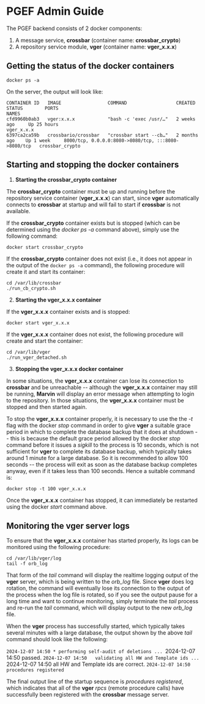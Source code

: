# PGEF Admin Guide

The PGEF backend consists of 2 docker components:

1. A message service, **crossbar** (container name: **crossbar_crypto**)
2. A repository service module, **vger** (container name: **vger_x.x.x**)

## Getting the status of the docker containers

    docker ps -a

On the server, the output will look like:

`CONTAINER ID   IMAGE                 COMMAND                  CREATED         STATUS        PORTS                                                 NAMES`  
`cfd9960b0ab3   vger:x.x.x            "bash -c 'exec /usr/…"   2 weeks ago     Up 25 hours                                                         vger_x.x.x`  
`6397ca2ca59b   crossbario/crossbar   "crossbar start --cb…"   2 months ago    Up 1 week     8000/tcp, 0.0.0.0:8080->8080/tcp, :::8080->8080/tcp   crossbar_crypto`  

## Starting and stopping the docker containers

1. **Starting the crossbar_crypto container**

The **crossbar_crypto** container must be up and running before the repository
service container (**vger_x.x.x**) can start, since **vger** automatically
connects to **crossbar** at startup and will fail to start if **crossbar** is
not available.

If the **crossbar_crypto** container exists but is stopped (which can be
determined using the *docker ps -a* command above), simply use the following
command:

    docker start crossbar_crypto

If the **crossbar_crypto** container does not exist (i.e., it does not appear
in the output of the `docker ps -a` command), the following procedure will
create it and start its container:

    cd /var/lib/crossbar
    ./run_cb_crypto.sh

2.  **Starting the vger_x.x.x container**

If the **vger_x.x.x** container exists and is stopped:

    docker start vger_x.x.x

If the **vger_x.x.x** container does not exist, the following procedure will create
and start the container:

    cd /var/lib/vger
    ./run_vger_detached.sh

3. **Stopping the vger_x.x.x docker container**

In some situations, the **vger_x.x.x** container can lose its connection to
**crossbar** and be unreachable -- although the **vger_x.x.x** container may
still be running, **Marvin** will display an error message when attempting to
login to the repository. In those situations, the **vger_x.x.x** container must
be stopped and then started again.

To stop the **vger_x.x.x** container properly, it is necessary to use the the
*-t* flag with the docker *stop* command in order to give **vger** a suitable
grace period in which to complete the database backup that it does at shutdown
-- this is because the default grace period allowed by the docker *stop*
command before it issues a *sigkill* to the process is 10 seconds, which is not
sufficient for **vger** to complete its database backup, which typically takes
around 1 minute for a large database.  So it is recommended to allow 100
seconds -- the process will exit as soon as the database backup completes
anyway, even if it takes less than 100 seconds.  Hence a suitable command is:

    docker stop -t 100 vger_x.x.x

Once the **vger_x.x.x** container has stopped, it can immediately be restarted
using the docker *start* command above.

## Monitoring the vger server logs

To ensure that the **vger_x.x.x** container has started properly, its logs can
be monitored using the following procedure:

    cd /var/lib/vger/log
    tail -f orb_log

That form of the *tail* command will display the realtime logging output of
the **vger** server, which is being written to the *orb_log* file.  Since
**vger** does log rotation, the command will eventually lose its connection to
the output of the process when the log file is rotated, so if you see the
output pause for a long time and want to continue monitoring, simply terminate
the *tail* process and re-run the *tail* command, which will display output to
the new *orb_log* file.

When the **vger** process has successfully started, which typically takes
several minutes with a large database, the output shown by the above *tail*
command should look like the following:

`2024-12-07 14:50 * performing self-audit of deletions ...
`2024-12-07 14:50   passed.
`2024-12-07 14:50   validating all HW and Template ids ...
`2024-12-07 14:50   all HW and Template ids are correct.
`2024-12-07 14:50 procedures registered`  

The final output line of the startup sequence is *procedures registered*, which
indicates that all of the **vger** *rpcs* (remote procedure calls) have
successfully been registered with the **crossbar** message server.

